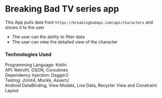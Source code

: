 # Breaking Bad TV series app

This App pulls data from `https://breakingbadapi.com/api/characters` and shows it to the user
 - The user can the ability to filter data
 - The user can view the detailed view of the character

### Technologies Used
Programming Language: Kotlin<br/>
API: Retrofit, GSON, Coroutines<br/>
Dependency Injection: Dagger2<br/>
Testing: JUnit4, Mockk, AssertJ<br/>
Android DataBinding, View Models, Live Data, Recycler View and Constraint Layout<br/>
